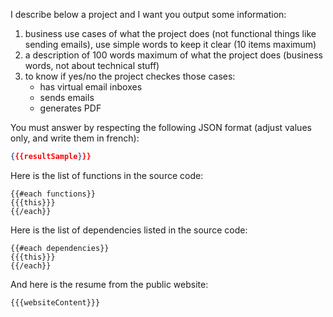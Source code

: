 I describe below a project and I want you output some information:

1. business use cases of what the project does (not functional things like sending emails), use simple words to keep it clear (10 items maximum)
2. a description of 100 words maximum of what the project does (business words, not about technical stuff)
3. to know if yes/no the project checkes those cases:
   - has virtual email inboxes
   - sends emails
   - generates PDF

You must answer by respecting the following JSON format (adjust values only, and write them in french):

```json
{{{resultSample}}}
```

Here is the list of functions in the source code:

```
{{#each functions}}
{{{this}}}
{{/each}}
```

Here is the list of dependencies listed in the source code:

```
{{#each dependencies}}
{{{this}}}
{{/each}}

```

And here is the resume from the public website:

```
{{{websiteContent}}}
```
